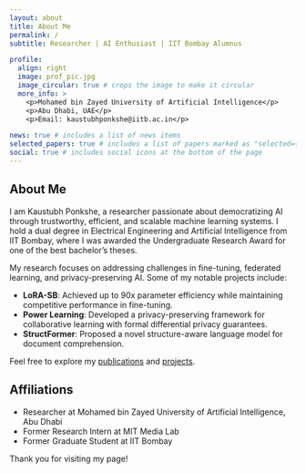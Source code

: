 ```yaml
---
layout: about
title: About Me
permalink: /
subtitle: Researcher | AI Enthusiast | IIT Bombay Alumnus

profile:
  align: right
  image: prof_pic.jpg
  image_circular: true # crops the image to make it circular
  more_info: >
    <p>Mohamed bin Zayed University of Artificial Intelligence</p>
    <p>Abu Dhabi, UAE</p>
    <p>Email: kaustubhponkshe@iitb.ac.in</p>

news: true # includes a list of news items
selected_papers: true # includes a list of papers marked as "selected={true}"
social: true # includes social icons at the bottom of the page
---
```


## About Me

I am Kaustubh Ponkshe, a researcher passionate about democratizing AI through trustworthy, efficient, and scalable machine learning systems. I hold a dual degree in Electrical Engineering and Artificial Intelligence from IIT Bombay, where I was awarded the Undergraduate Research Award for one of the best bachelor’s theses.

My research focuses on addressing challenges in fine-tuning, federated learning, and privacy-preserving AI. Some of my notable projects include:
- **LoRA-SB**: Achieved up to 90x parameter efficiency while maintaining competitive performance in fine-tuning.
- **Power Learning**: Developed a privacy-preserving framework for collaborative learning with formal differential privacy guarantees.
- **StructFormer**: Proposed a novel structure-aware language model for document comprehension.

Feel free to explore my [publications](/publications/) and [projects](/projects/).

## Affiliations
- Researcher at Mohamed bin Zayed University of Artificial Intelligence, Abu Dhabi
- Former Research Intern at MIT Media Lab
- Former Graduate Student at IIT Bombay

Thank you for visiting my page!
